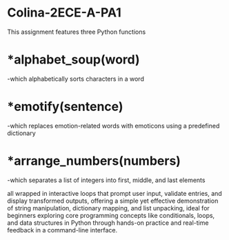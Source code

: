 # Colina-2ECE-A-PA1

This assignment features three Python functions
# *alphabet_soup(word) 
-which alphabetically sorts characters in a word 
# *emotify(sentence)
-which replaces emotion-related words with emoticons using a predefined dictionary 
# *arrange_numbers(numbers)
-which separates a list of integers into first, middle, and last elements

all wrapped in interactive loops that prompt user input, validate entries, and display transformed outputs, offering a simple yet effective demonstration of string manipulation, dictionary mapping, and list unpacking, ideal for beginners exploring core programming concepts like conditionals, loops, and data structures in Python through hands-on practice and real-time feedback in a command-line interface.
